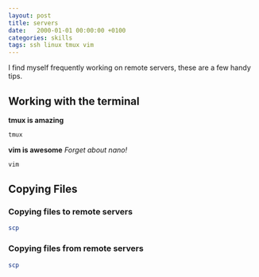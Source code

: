 ```yaml
---
layout: post
title: servers
date:   2000-01-01 00:00:00 +0100
categories: skills
tags: ssh linux tmux vim
---
```


I find myself frequently working on remote servers, these are a few handy tips.

## Working with the terminal
**tmux is amazing**
```bash
tmux
```

**vim is awesome**
_Forget about nano!_
```bash
vim
```

## Copying Files
### Copying files to remote servers
```bash
scp
```

### Copying files from remote servers
```bash
scp
```


